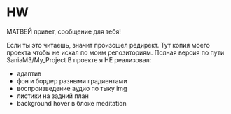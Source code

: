# HW

МАТВЕЙ привет, сообщение для тебя!

Если ты это читаешь, значит произошел редирект. Тут копия моего проекта чтобы не искал по моим репозиториям.
Полная версия по пути SaniaM3/My_Project
В проекте я НЕ реализовал:
  - адаптив
  - фон и бордер разными градиентами
  - воспроизведение аудио по тыку img
  - листики на задний план
  - background hover в блоке meditation
  
